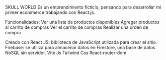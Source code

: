 SKULL WORLD 
Es un emprendimiento ficticio, pensando para desarrollar mi primer ecommerce trabajando con React.js. 

Funcionalidades:
Ver una lista de productos disponibles
Agregar productos al carrito de compras
Ver el carrito de compras
Realizar una orden de compra


Creado con
React JS: biblioteca de JavaScript utilizada para crear el sitio.
Firebase: se utiliza para almacenar datos en Firestore, una base de datos NoSQL sin servidor.
Vite Js
Tailwind Css
React-router-dom
